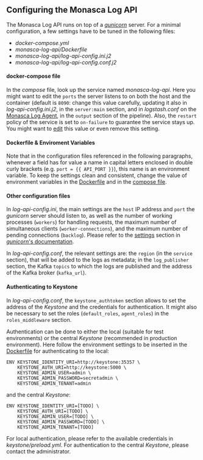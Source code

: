 ## Configuring the Monasca Log API
The Monasca Log API runs on top of a [*gunicorn*][1] server. For a minimal configuration, a few settings have to be tuned in the following files:
* *docker-compose.yml*
* *monasca-log-api/Dockerfile*
* *monasca-log-api/log-api-config.ini.j2*
* *monasca-log-api/log-api-config.conf.j2*

#### docker-compose file
In the *compose* file, look up the service named *monasca-log-api*. Here you might want to edit the `ports` the server listens to on both the host and the container (default is `8090`: change this value carefully, updating it also in *log-api-config.ini.j2*, in the `server:main` section, and in *logstash.conf* on the [Monasca Log Agent][2], in the `output` section of the pipeline). Also, the `restart` policy of the service is set to `on-failure` to guarantee the service stays up. You might want to [edit][3] this value or even remove this setting.

#### Dockerfile & Enviroment Variables
Note that in the configuration files referenced in the following paragraphs, whenever a field has for value a name in capital letters enclosed in double curly brackets (e.g. `port = {{ API_PORT }}`), this name is an environment variable. To keep the settings clean and consistent, change the value of environment variables in the [Dockerfile][5] and in the [compose file][6].

#### Other configuration files
In *log-api-config.ini*, the main settings are the `host` IP address and `port` the *gunicorn* server should listen to, as well as the number of working processes (`workers`) for handling requests, the maximum number of simultaneous clients (`worker-connections`), and the maximum number of pending connections (`backlog`). Please refer to the [settings][4] section in [*gunicorn*'s documentation][1].

In *log-api-config.conf*, the relevant settings are: the `region` (in the `service` section), that will be added to the logs as metadata; in the `log_publisher` section, the Kafka `topics` to which the logs are published and the address of the Kafka broker (`kafka_url`).

#### Authenticating to Keystone
In *log-api-config.conf*, the `keystone_authtoken` section allows to set the address of the *Keystone* and the credentials for authentication. It might also be necessary to set the roles (`default_roles`, `agent_roles`) in the `roles_middleware` section.

Authentication can be done to either the local (suitable for test environments) or the central *Keystone* (recommended in production environment).
Here follow the environment settings to be inserted in the [Dockerfile][5] for authenticating to the local:

    ENV KEYSTONE_IDENTITY_URI=http://keystone:35357 \
	    KEYSTONE_AUTH_URI=http://keystone:5000 \
	    KEYSTONE_ADMIN_USER=admin \
	    KEYSTONE_ADMIN_PASSWORD=secretadmin \
	    KEYSTONE_ADMIN_TENANT=admin

and the central *Keystone*:

    ENV KEYSTONE_IDENTITY_URI=[TODO] \
        KEYSTONE_AUTH_URI=[TODO] \
        KEYSTONE_ADMIN_USER=[TODO] \
        KEYSTONE_ADMIN_PASSWORD=[TODO] \
        KEYSTONE_ADMIN_TENANT=[TODO]

For local authentication, please refer to the available credentials in *keystone/preload.yml*. For authentication to the central *Keystone*, please contact the administrator.

[1]:http://docs.gunicorn.org/en/stable/
[2]:https://github.com/martel-innovate/deep-log-monasca-elk/blob/master/doc/manuals/install/5-log-agent.md
[3]:https://docs.docker.com/compose/compose-file/compose-file-v2/#restart
[4]:http://docs.gunicorn.org/en/latest/settings.html
[5]:https://github.com/martel-innovate/deep-log-monasca-elk/blob/master/monasca-log-api/Dockerfile
[6]:https://github.com/martel-innovate/deep-log-monasca-elk/blob/master/docker-compose.yml
